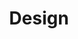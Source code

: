 ---
title: "Design"
weight: 70
links:
- title: "Ligatures in programming fonts: Hell No"
  link: "https://practicaltypography.com/ligatures-in-programming-fonts-hell-no.html"
---